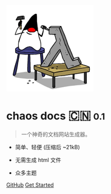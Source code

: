![logo](_media/icon.png) 
# chaos docs  <big>:cn:</big> ​<small>0.1</small>
> 一个神奇的文档网站生成器。

- 简单、轻便 (压缩后 ~21kB) 

- 无需生成 html 文件 
- 众多主题

[GitHub](https://github.com/docsifyjs/docsify/) 
[Get Started](#docsify)